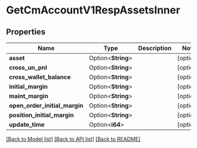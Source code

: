 # GetCmAccountV1RespAssetsInner

## Properties

Name | Type | Description | Notes
------------ | ------------- | ------------- | -------------
**asset** | Option<**String**> |  | [optional]
**cross_un_pnl** | Option<**String**> |  | [optional]
**cross_wallet_balance** | Option<**String**> |  | [optional]
**initial_margin** | Option<**String**> |  | [optional]
**maint_margin** | Option<**String**> |  | [optional]
**open_order_initial_margin** | Option<**String**> |  | [optional]
**position_initial_margin** | Option<**String**> |  | [optional]
**update_time** | Option<**i64**> |  | [optional]

[[Back to Model list]](../README.md#documentation-for-models) [[Back to API list]](../README.md#documentation-for-api-endpoints) [[Back to README]](../README.md)


